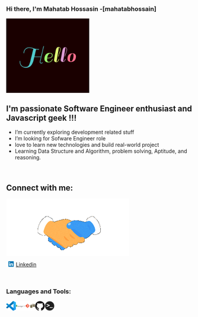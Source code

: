 

### Hi there, I'm Mahatab Hossasin -[mahatabhossain]

<img align='center' src= 'https://github.com/mahatabhossain/mahatabhossain/blob/main/Vanilla-1s-280px.gif' style="height:200px"/>

<br/>


## I'm passionate Software Engineer enthusiast and Javascript geek  !!!

- I’m currently exploring development related stuff
- I’m looking for Sofware Engineer role
- love to learn new technologies and build real-world project
- Learning Data Structure and Algorithm, problem solving, Aptitude, and reasoning.

<br />

## Connect with me:

<img align='center' alt='hello' src='https://github.com/Danialmonachan11/Danialmonachan11/blob/master/Assets/Handshake.gif' />
<br/>


<img align="left" alt="md-tausif786 | LinkedIn" width="26px" src="https://github.com/Danialmonachan11/Danialmonachan11/blob/master/Assets/linkedin.jpg" /><a href='https://www.linkedin.com/in/mahatab-hossain/' target="_blank"> Linkedin  </a> 

<br />

### Languages and Tools:

<img align="left" alt="Visual Studio Code" width="26px" src="https://raw.githubusercontent.com/github/explore/80688e429a7d4ef2fca1e82350fe8e3517d3494d/topics/visual-studio-code/visual-studio-code.png"/>
<img align="left" alt="Python" width="26px" 
<img align="left" alt="MongoDB" width="26px"
src="https://raw.githubusercontent.com/github/explore/80688e429a7d4ef2fca1e82350fe8e3517d3494d/topics/mongodb/mongodb.png"/>
<img align="left" alt="Git" width="26px" 
src="https://raw.githubusercontent.com/github/explore/80688e429a7d4ef2fca1e82350fe8e3517d3494d/topics/git/git.png"/>
<img align="left" alt="GitHub" width="26px" src="https://raw.githubusercontent.com/github/explore/78df643247d429f6cc873026c0622819ad797942/topics/github/github.png"/>
<img align="left" alt="Terminal" width="26px" src="https://raw.githubusercontent.com/github/explore/80688e429a7d4ef2fca1e82350fe8e3517d3494d/topics/terminal/terminal.png"/>

<!-- <br />
<br />
 <p align="left">
 <img width="530em" height="300em" src="https://github-readme-stats.vercel.app/api?username=mahatabhossain&show_icons=true&theme=synthwave" alt="stats"/>
  <img align="left" height="300em" alt="Mahatab Github Stats" src="https://github-readme-stats.vercel.app/api/top-langs/?username=mahatabhossain&hide_border=true" />
 </p>

<br /> -->
